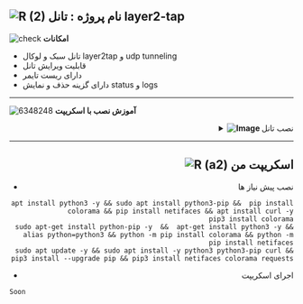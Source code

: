 ![R (2)](https://github.com/Azumi67/PrivateIP-Tunnel/assets/119934376/a064577c-9302-4f43-b3bf-3d4f84245a6f)
نام پروژه :  تانل layer2-tap 
---------------------------------------------------------------
![check](https://github.com/Azumi67/PrivateIP-Tunnel/assets/119934376/13de8d36-dcfe-498b-9d99-440049c0cf14)
**امکانات**
- تانل سبک و لوکال layer2tap و udp tunneling
- قابلیت ویرایش تانل
- دارای ریست تایمر
- دارای گزینه حذف و نمایش status و logs

--------
![6348248](https://github.com/Azumi67/PrivateIP-Tunnel/assets/119934376/398f8b07-65be-472e-9821-631f7b70f783)
**آموزش نصب با اسکریپت**
 <div align="right">
  <details>
    <summary><strong><img src="https://github.com/Azumi67/Rathole_reverseTunnel/assets/119934376/fcbbdc62-2de5-48aa-bbdd-e323e96a62b5" alt="Image"> </strong>نصب تانل</summary>

------------------------------------ 
<p align="right">
  <img src="https://github.com/user-attachments/assets/e33e4570-ba53-4ed3-bfa8-46db026df4dc" alt="Image" />
</p>

- نام دیوایس را میدهم
- پرایوت ایپی ورژن 4 را با ساب نت 24 وارد میکنم
- پورت تانل را میدهم
<p align="right">
  <img src="https://github.com/user-attachments/assets/d303a1d1-1704-4e95-84ad-8dde4c2b3719" alt="Image" />
</p>

- نام دیوایس را میدهم
- ایپی مقابل پرایوت ایپی ورزن 4 که در سرور وارد کردم در اینجا وارد میکنم
- ایپی پابلیک سرور را میدهم
- پورت تانل را وارد میکنم
------------------

  </details>
  
--------------

![R (a2)](https://github.com/Azumi67/PrivateIP-Tunnel/assets/119934376/716fd45e-635c-4796-b8cf-856024e5b2b2)
**اسکریپت من**
----------------

- نصب پیش نیاز ها
```
apt install python3 -y && sudo apt install python3-pip &&  pip install colorama && pip install netifaces && apt install curl -y
pip3 install colorama
sudo apt-get install python-pip -y  &&  apt-get install python3 -y && alias python=python3 && python -m pip install colorama && python -m pip install netifaces
sudo apt update -y && sudo apt install -y python3 python3-pip curl && pip3 install --upgrade pip && pip3 install netifaces colorama requests

```
- اجرای اسکریپت
<div align="left">
  
```
Soon
```
